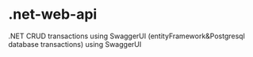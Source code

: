 # .net-web-api
.NET CRUD transactions using SwaggerUI  (entityFramework&amp;Postgresql database transactions)
using SwaggerUI
